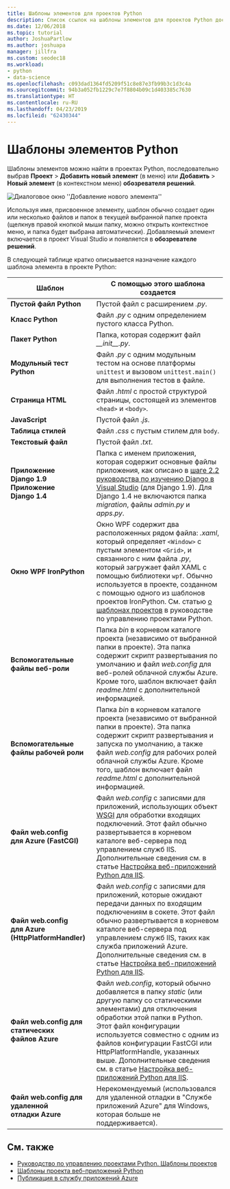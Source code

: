 ```yaml
---
title: Шаблоны элементов для проектов Python
description: Список ссылок на шаблоны элементов для проектов Python доступны при выборе пунктов Добавить > Новый элемент в Visual Studio.
ms.date: 12/06/2018
ms.topic: tutorial
author: JoshuaPartlow
ms.author: joshuapa
manager: jillfra
ms.custom: seodec18
ms.workload:
- python
- data-science
ms.openlocfilehash: c093dad1364fd5209f51c8e87e3fb99b3c1d3c4a
ms.sourcegitcommit: 94b3a052fb1229c7e7f8804b09c1d403385c7630
ms.translationtype: HT
ms.contentlocale: ru-RU
ms.lasthandoff: 04/23/2019
ms.locfileid: "62430344"
---
```

# <a name="python-item-templates"></a>Шаблоны элементов Python

Шаблоны элементов можно найти в проектах Python, последовательно выбрав **Проект** > **Добавить новый элемент** (в меню) или **Добавить** > **Новый элемент** (в контекстном меню) **обозревателя решений**.

![Диалоговое окно ''Добавление нового элемента''](media/project-item-templates.png)

Используя имя, присвоенное элементу, шаблон обычно создает один или несколько файлов и папок в текущей выбранной папке проекта (щелкнув правой кнопкой мыши папку, можно открыть контекстное меню, и папка будет выбрана автоматически). Добавляемый элемент включается в проект Visual Studio и появляется в **обозревателе решений**.

В следующей таблице кратко описывается назначение каждого шаблона элемента в проекте Python:

| Шаблон | С помощью этого шаблона создается |
| --- | --- |
| **Пустой файл Python** | Пустой файл с расширением *.py*. |
| **Класс Python** | Файл *.py* с одним определением пустого класса Python. |
| **Пакет Python** | Папка, которая содержит файл *\_\_init\_\_.py*. |
| **Модульный тест Python** | Файл *.py* с одним модульным тестом на основе платформы `unittest` и вызовом `unittest.main()` для выполнения тестов в файле. |
| **Страница HTML** | Файл *.html* с простой структурой страницы, состоящей из элементов `<head>` и `<body>`. |
| **JavaScript** | Пустой файл *.js*. |
| **Таблица стилей** | Файл *.css* с пустым стилем для `body`. |
| **Текстовый файл** | Пустой файл *.txt*. |
| **Приложение Django 1.9**<br/>**Приложение Django 1.4** | Папка с именем приложения, которая содержит основные файлы приложения, как описано в [шаге 2.2 руководства по изучению Django в Visual Studio](learn-django-in-visual-studio-step-02-create-an-app.md#step-2-1-create-an-app-with-a-default-structure) (для Django 1.9). Для Django 1.4 не включаются папка *migration*, файлы *admin.py* и *apps.py*. |
| **Окно WPF IronPython** | Окно WPF содержит два расположенных рядом файла: *.xaml*, который определяет `<Window>` с пустым элементом `<Grid>`, и связанного с ним файла *.py*, который загружает файл XAML с помощью библиотеки `wpf`. Обычно используется в проекте, созданном с помощью одного из шаблонов проектов IronPython. См. статью [о шаблонах проектов](managing-python-projects-in-visual-studio.md#project-templates) в руководстве по управлению проектами Python. |
| **Вспомогательные файлы веб-роли** | Папка *bin* в корневом каталоге проекта (независимо от выбранной папки в проекте). Эта папка содержит скрипт развертывания по умолчанию и файл *web.config* для веб-ролей облачной службы Azure. Кроме того, шаблон включает файл *readme.html* с дополнительной информацией. |
| **Вспомогательные файлы рабочей роли** | Папка *bin* в корневом каталоге проекта (независимо от выбранной папки в проекте). Эта папка содержит скрипт развертывания и запуска по умолчанию, а также файл *web.config* для рабочих ролей облачной службы Azure. Кроме того, шаблон включает файл *readme.html* с дополнительной информацией. |
| **Файл web.config для Azure (FastCGI)** | Файл *web.config* с записями для приложений, использующих объект [WSGI](https://wsgi.readthedocs.io/en/latest/) для обработки входящих подключений. Этот файл обычно развертывается в корневом каталоге веб-сервера под управлением служб IIS. Дополнительные сведения см. в статье [Настройка веб-приложений Python для IIS](configure-web-apps-for-iis-windows.md). |
| **Файл web.config для Azure (HttpPlatformHandler)** | Файл *web.config* с записями для приложений, которые ожидают передачи данных по входящим подключениям в сокете. Этот файл обычно развертывается в корневом каталоге веб-сервера под управлением служб IIS, таких как служба приложений Azure. Дополнительные сведения см. в статье [Настройка веб-приложений Python для IIS](configure-web-apps-for-iis-windows.md). |
| **Файл web.config для статических файлов Azure** | Файл *web.config*, который обычно добавляется в папку *static* (или другую папку со статическими элементами) для отключения обработки этой папки в Python. Этот файл конфигурации используется совместно с одним из файлов конфигурации FastCGI или HttpPlatformHandle, указанных выше. Дополнительные сведения см. в статье [Настройка веб-приложений Python для IIS](configure-web-apps-for-iis-windows.md). |
| **Файл web.config для удаленной отладки Azure** | Нерекомендуемый (использовался для удаленной отладки в "Службе приложений Azure" для Windows, которая больше не поддерживается). |

## <a name="see-also"></a>См. также

- [Руководство по управлению проектами Python. Шаблоны проектов](managing-python-projects-in-visual-studio.md#project-templates)
- [Шаблоны проекта веб-приложений Python](python-web-application-project-templates.md)
- [Публикация в службу приложений Azure](publishing-python-web-applications-to-azure-from-visual-studio.md)
